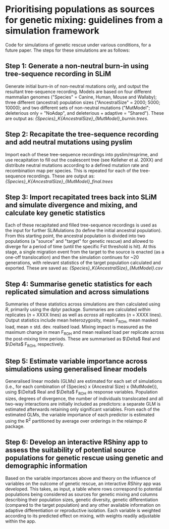 # Prioritising populations as sources for genetic mixing: guidelines from a simulation framework
Code for simulations of genetic rescue under various conditions, for a future paper. The steps for these simulations are as follows:

## Step 1: Generate a non-neutral burn-in using tree-sequence recording in SLiM
Generate initial burn-in of non-neutral mutations only, and output the resultant tree-sequence recording. Models are based on four different mammalian genomes ("Species" = Canine, Human, Mouse and Wallaby); three different (ancestral) population sizes ("AncestralSize" = 2000; 5000; 10000); and two different sets of non-neutral mutations ("MutModel"; deleterious only = "NoAdap", and deleterious + adaptive = "Shared"). These are output as:
  *{Species}\_K{AncestralSize}\_{MutModel}\_burnin.trees*.
## Step 2: Recapitate the tree-sequence recording and add neutral mutations using pyslim
Import each of these tree-sequence recordings into pyslim/msprime, and use recapitation to fill out the coalescent tree (see Kelleher et al. 20XX) and distribute neutral mutations according to a defined mutation rate and recombination map per species. This is repeated for each of the tree-sequence recordings. These are output as: *{Species}\_K{AncestralSize}\_{MutModel}\_final.trees*
## Step 3: Import recapitated trees back into SLiM and simulate divergence and mixing, and calculate key genetic statistics
Each of these recapitated and filled tree-sequence recordings is used as the input for further SLiMulations (to define the initial ancestral population). From this starting point, the ancestral population is divided into two populations (a "source" and "target" for genetic rescue) and allowed to diverge for a period of time (until the specific Fst threshold is hit). At this stage, a single migration event from the target to the source is enacted (as a one-off translocation) and then the simulation continues for ~20 generations, with relevant statistics of the target population calculated and exported. These are saved as: *{Species}\_K{AncestralSize}\_{MutModel}.csv*
## Step 4: Summarise genetic statistics for each replicated simulation and across simulations
Summaries of these statistics across simulations are then calculated using _R_, primarily using the dplyr package. Summaries are calculated _within_ replicates (_n_ = XXXX lines) as well as _across_ all replicates (_n_ = XXXX lines). Output statistics include mean heterozygosity, mean F<sub>ROH</sub>, mean masked load, mean &plusmn; std. dev. realised load. Mixing impact is measured as the maximum change in mean F<sub>ROH</sub> and mean realised load per replicate across the post-mixing time periods. These are summarised as $\Delta\$ Real and $\Delta\$ F<sub>ROH</sub>, respectively.
## Step 5: Estimate variable importance across simulations using generalised linear models
Generalised linear models (GLMs) are estimated for each set of simulations (i.e., for each combination of {Species} x {Ancestral Size} x {MutModel}), using $\Delta\$ Real and $\Delta\$ F<sub>ROH</sub> as response variables. Population sizes, degrees of divergence, the number of individuals translocated and all two-way interactions are initially included as predictors: a separate GLM is estimated afterwards retaining only significant variables. From each of the estimated GLMs, the variable importance of each predictor is estimated using the R<sup>2</sup> partitioned by average over orderings in the relaimpo _R_ package.
## Step 6: Develop an interactive RShiny app to assess the suitability of potential source populations for genetic rescue using genetic and demographic information
Based on the variable importances above and theory on the influence of variables on the outcome of genetic rescue, an interactive _RShiny_ app was developed. This takes, as input, a table where rows correspond to potential populations being considered as sources for genetic mixing and columns describing their population sizes, genetic diversity, genetic differentiation (compared to the target population) and any other available information on adaptive differentiation or reproductive isolation. Each variable is weighted according to its predicted effect on mixing, with weights readily adjustable within the app.
